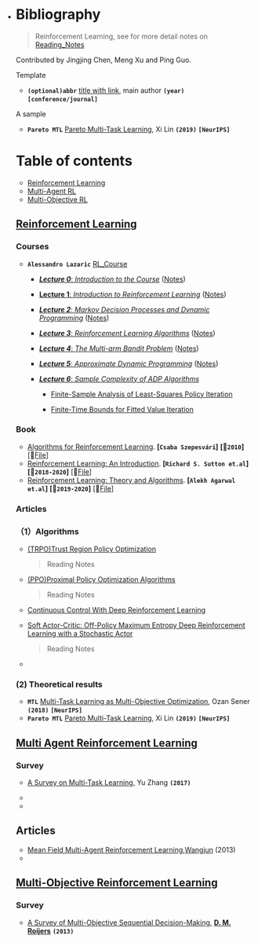 
- # Bibliography

  > Reinforcement Learning, see for more detail notes on [Reading_Notes](./Reading_Notes.md)

  Contributed by Jingjing Chen, Meng Xu and Ping Guo.

  

  Template

  - **`(optional)abbr`** [title with link](https://arxiv.org/), main author **`(year)`** **`[conference/journal]`**

  A sample

  - **`Pareto MTL`** [Pareto Multi-Task Learning](https://arxiv.org/abs/1912.12854), Xi Lin **`(2019)`** **`[NeurIPS]`**

  

  # Table of contents

  - [Reinforcement Learning](#RL)
  - [Multi-Agent RL](#Multi-Agent-RL)
  - [Multi-Objective RL](#Multi-Objective-RL)

  ## [Reinforcement Learning](#Table-of-contents)

  ### Courses

  - **`Alessandro Lazaric`** [RL_Course](http://researchers.lille.inria.fr/~lazaric/Webpage/MVA-RL_Course14.html)

    - [***Lecture 0***: *Introduction to the Course*](http://researchers.lille.inria.fr/~lazaric/Webpage/MVA-RL_Course16_files/slides-course-ext.pdf) ([Notes](http://researchers.lille.inria.fr/~lazaric/Webpage/MVA-RL_Course14_files/notes-course.pdf))

    - [**Lecture 1**: *Introduction to Reinforcement Learning*](http://researchers.lille.inria.fr/~lazaric/Webpage/MVA-RL_Course14_files/slides-lecture-01-handout.pdf) ([Notes](http://researchers.lille.inria.fr/~lazaric/Webpage/MVA-RL_Course14_files/notes-lecture-01.pdf))

    - [***Lecture 2***: *Markov Decision Processes and Dynamic Programming*](http://researchers.lille.inria.fr/~lazaric/Webpage/MVA-RL_Course14_files/slides-lecture-02-handout.pdf) ([Notes](http://researchers.lille.inria.fr/~lazaric/Webpage/MVA-RL_Course14_files/notes-lecture-02.pdf))

    - [***Lecture 3***: *Reinforcement Learning Algorithms*](http://researchers.lille.inria.fr/~lazaric/Webpage/MVA-RL_Course14_files/slides-lecture-03-handout.pdf) ([Notes](http://researchers.lille.inria.fr/~lazaric/Webpage/MVA-RL_Course14_files/notes-lecture-03.pdf))

    - [***Lecture 4***: *The Multi-arm Bandit Problem*](http://researchers.lille.inria.fr/~lazaric/Webpage/MVA-RL_Course14_files/slides-lecture-04.pdf) ([Notes](http://researchers.lille.inria.fr/~lazaric/Webpage/MVA-RL_Course14_files/notes-lecture-04.pdf))

    - [***Lecture 5***: *Approximate Dynamic Programming*](http://researchers.lille.inria.fr/~lazaric/Webpage/MVA-RL_Course14_files/slides-lecture-05-handout.pdf) ([Notes](http://researchers.lille.inria.fr/~lazaric/Webpage/MVA-RL_Course14_files/notes-lecture-05.pdf))

    - [***Lecture 6***: *Sample Complexity of ADP Algorithms*](http://researchers.lille.inria.fr/~lazaric/Webpage/MVA-RL_Course14_files/slides-lecture-06-handout.pdf) 

      * [Finite-Sample Analysis of Least-Squares Policy Iteration](http://researchers.lille.inria.fr/~lazaric/Webpage/MVA-RL_Course14_files/lazaric12a.pdf)

      * [Finite-Time Bounds for Fitted Value Iteration](https://jmlr.org/papers/volume9/munos08a/munos08a.pdf)

  ### Book

  * [Algorithms for Reinforcement Learning](https://sites.ualberta.ca/~szepesva/RLBook.html). **[`Csaba Szepesvári`]**  **[:date:`2010`]** [:file_folder:[File](Learning-Material/Algorithms-for-Reinforcement-Learning.pdf)]
  * [Reinforcement Learning: An Introduction](http://incompleteideas.net/book/the-book.html). **[`Richard S. Sutton et.al`]** **[:date:`2018-2020`]** [:file_folder:[File](Learning-Material/RLbook2020.pdf)] 
  * [Reinforcement Learning: Theory and Algorithms](https://rltheorybook.github.io/). **[`Alekh Agarwal et.al`]** **[:date:`2019-2020`]** [:file_folder:[File](Learning-Material/Reinforcement-Learning-Theory-and-Algorithm.pdf)] 

  ### Articles

  ### （1）Algorithms

  * [(TRPO)Trust Region Policy Optimization](https://arxiv.org/pdf/1502.05477.pdf)

    > Reading Notes

  * [(PPO)Proximal Policy Optimization Algorithms](https://arxiv.org/pdf/1707.06347.pdf)

    > Reading Notes

  * [Continuous Control With Deep Reinforcement Learning](https://arxiv.org/pdf/1509.02971.pdf)

  * [Soft Actor-Critic: Off-Policy Maximum Entropy Deep Reinforcement Learning with a Stochastic Actor](https://arxiv.org/pdf/1801.01290.pdf)

    > Reading Notes

  * 

  ### (2) Theoretical results

  

  - **`MTL`** [Multi-Task Learning as Multi-Objective Optimization](https://arxiv.org/abs/1810.04650), Ozan Sener **`(2018)`** **`[NeurIPS]`**
  - **`Pareto MTL`** [Pareto Multi-Task Learning](https://arxiv.org/abs/1912.12854), Xi Lin **`(2019)`** **`[NeurIPS]`**

  ## [Multi Agent Reinforcement Learning](#Table-of-contents)

  ### Survey

  - [A Survey on Multi-Task Learning](https://arxiv.org/abs/1707.08114), Yu Zhang **`(2017)`**
  - 

  - 

  ## Articles

  * [Mean Field Multi-Agent Reinforcement Learning](https://arxiv.org/pdf/1802.05438.pdf),[Wangjun](http://www0.cs.ucl.ac.uk/staff/jun.wang/) (2013)
  * 

  ## [Multi-Objective Reinforcement Learning](#Table-of-contents)

  ### Survey

  - [A Survey of Multi-Objective Sequential Decision-Making](https://www.jair.org/index.php/jair/article/view/10836/25862), [**D. M. Roijers**](http://roijers.info/pub.html) **`(2013)`**
